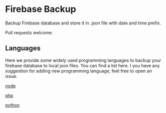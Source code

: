 # Firebase Backup

Backup Firebase database and store it in .json file with date and time prefix.

Pull requests welcome.

## Languages
Here we provide some widely used programming languages to backup your firebase database to local json files. You can find a list here. I you have any suggestion for adding new programming language, feel free to open an issue.

[node](https://github.com/front/firebase-backup/tree/master/node)

[php](https://github.com/front/firebase-backup/tree/master/php)

[python](https://github.com/front/firebase-backup/tree/master/python)
